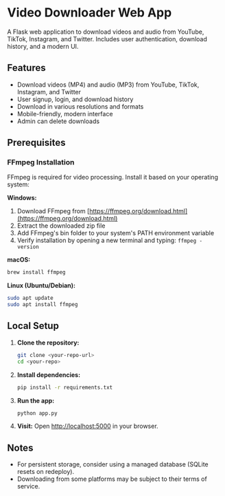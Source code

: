 # Video Downloader Web App

A Flask web application to download videos and audio from YouTube, TikTok, Instagram, and Twitter. Includes user authentication, download history, and a modern UI.

## Features
- Download videos (MP4) and audio (MP3) from YouTube, TikTok, Instagram, and Twitter
- User signup, login, and download history
- Download in various resolutions and formats
- Mobile-friendly, modern interface
- Admin can delete downloads

## Prerequisites

### FFmpeg Installation
FFmpeg is required for video processing. Install it based on your operating system:

**Windows:**
1. Download FFmpeg from [https://ffmpeg.org/download.html](https://ffmpeg.org/download.html)
2. Extract the downloaded zip file
3. Add FFmpeg's bin folder to your system's PATH environment variable
4. Verify installation by opening a new terminal and typing: `ffmpeg -version`

**macOS:**
```bash
brew install ffmpeg
```

**Linux (Ubuntu/Debian):**
```bash
sudo apt update
sudo apt install ffmpeg
```

## Local Setup

1. **Clone the repository:**
   ```bash
   git clone <your-repo-url>
   cd <your-repo>
   ```
2. **Install dependencies:**
   ```bash
   pip install -r requirements.txt
   ```
3. **Run the app:**
   ```bash
   python app.py
   ```
4. **Visit:**
   Open [http://localhost:5000](http://localhost:5000) in your browser.


## Notes
- For persistent storage, consider using a managed database (SQLite resets on redeploy).
- Downloading from some platforms may be subject to their terms of service. 

